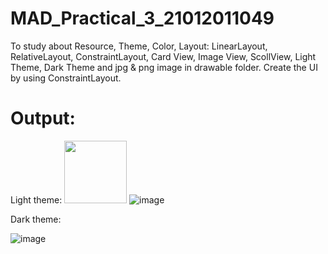 # MAD_Practical_3_21012011049
To study about Resource, Theme, Color, Layout: LinearLayout, RelativeLayout, ConstraintLayout, Card View, Image View, ScollView, Light Theme, Dark Theme and 
jpg & png image in drawable folder. 
Create the UI by using ConstraintLayout.

# Output:
Light theme:
<img src="https://github.com/mehabhatt/MAD_Practical_3_21012011049/assets/98047777/cd7b691c-68e5-47ad-b34a-5f44d22e9d20" width="100" height="100"> 
![image](https://github.com/mehabhatt/MAD_Practical_3_21012011049/assets/98047777/cd7b691c-68e5-47ad-b34a-5f44d22e9d20)

Dark theme:

![image](https://github.com/mehabhatt/MAD_Practical_3_21012011049/assets/98047777/ba29ce6c-9ea8-4536-9c2a-71cdc43b1b95)

